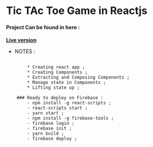 # Tic TAc Toe Game in Reactjs

#### Project Can be found in here :
 **[Live version](https://tic-tac-toe-game-c7404.web.app)**

*  NOTES :

```

		* Creating react app ;
		* Creating Components ;
		* Extracting and Composing Components ;
		* Manage state in Components ;
		* Lifting state up ;

    ### Ready to deploy on Firebase :
		- npm install -g react-scripts ;
		- react-scripts start ;
		- yarn start ;
		- npm install -g firebase-tools ;
		- firebase login ;
		- firebase init ;
		- yarn build ;
		- firebase deploy ;
		
```